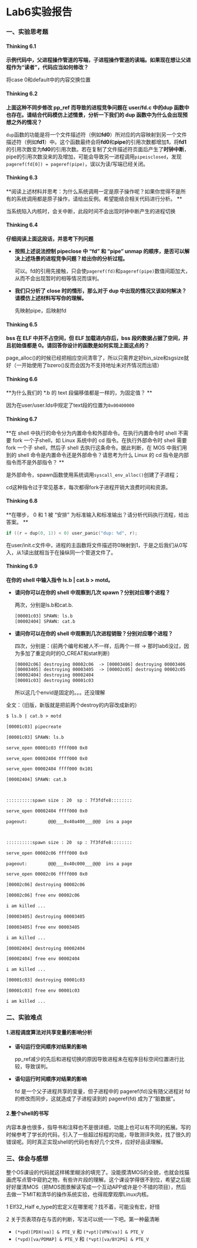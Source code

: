 # Lab6实验报告

### 一、实验思考题

#### Thinking 6.1

**示例代码中，父进程操作管道的写端，子进程操作管道的读端。如果现在想让父进程作为“读者”，代码应当如何修改？**

将case 0和default中的内容交换位置

#### Thinking 6.2

**上面这种不同步修改 pp_ref 而导致的进程竞争问题在 user/fd.c 中的dup 函数中也存在。请结合代码模仿上述情景，分析一下我们的 dup 函数中为什么会出现预想之外的情况？**

`dup`函数的功能是将一个文件描述符（例如**fd0**）所对应的内容映射到另一个文件描述符（例如**fd1**）中。这个函数最终会将**fd0**和**pipe**的引用次数都增加**1**，将**fd1**的引用次数变为**fd0**的引用次数。若在复制了文件描述符页面后产生了**时钟中断**，pipe的引用次数没来的及增加，可能会导致另一进程调用`pipeisclosed`，发现`pageref(fd[0]) = pageref(pipe)`，误以为读/写端已经关闭。

#### Thinking 6.3

**阅读上述材料并思考：为什么系统调用一定是原子操作呢？如果你觉得不是所有的系统调用都是原子操作，请给出反例。希望能结合相关代码进行分析。  **

当系统陷入内核时，会关中断，此段时间不会出现时钟中断产生的进程切换

#### Thinking 6.4 

**仔细阅读上面这段话，并思考下列问题**

- **按照上述说法控制 pipeclose 中 “fd” 和 “pipe” unmap 的顺序，是否可以解决上述场景的进程竞争问题？给出你的分析过程。**

  可以。fd的引用先接触，只会使`pageref(fd)`和`pageref(pipe)`数值间距加大，从而不会出现暂时的相等情况而误判。

- **我们只分析了 close 时的情形，那么对于 dup 中出现的情况又该如何解决？请模仿上述材料写写你的理解。**

  先映射pipe，后映射fd

#### Thinking 6.5 

**bss 在 ELF 中并不占空间，但 ELF 加载进内存后，bss 段的数据占据了空间，并且初始值都是 0。请回答你设计的函数是如何实现上面这点的？**

page_alloc()的时候已经把相应空间清零了，所以只需界定好bin_size和sgsize就好（一开始使用了bzero()反而会因为不支持地址未对齐情况而出错）

#### Thinking 6.6 

**为什么我们的 \*.b 的 text 段偏移值都是一样的，为固定值？  **

因为在user/user.lds中规定了text段的位置为`0x00400000`

#### Thinking 6.7

**在 shell 中执行的命令分为内置命令和外部命令。在执行内置命令时 shell 不需要 fork 一个子shell，如 Linux 系统中的 cd 指令。在执行外部命令时 shell 需要 fork 一个子 shell，然后子 shell 去执行这条命令。据此判断，在 MOS 中我们用到的 shell 命令是内置命令还是外部命令？请思考为什么 Linux 的 cd 指令是内部指令而不是外部指令？   **

是外部命令，spawn函数使用系统调用`syscall_env_alloc()`创建了子进程；

cd这种指令过于常见基本，每次都得fork子进程开销大浪费时间和资源。

#### Thinking 6.8 

**在哪步， 0 和 1 被 “安排” 为标准输入和标准输出？请分析代码执行流程，给出答案。  **

```c
if ((r = dup(0, 1)) < 0) user_panic("dup: %d", r);
```

在user/init.c文件中，进程的主函数将文件描述符0映射到1，于是之后我们从0写入，从1读出就相当于在操纵同一个管道文件了。

#### Thinking 6.9 

**在你的 shell 中输入指令 ls.b | cat.b > motd。**

- **请问你可以在你的 shell 中观察到几次 spawn？分别对应哪个进程？**

  两次，分别是ls.b和cat.b.

  ```txt
  [00001c03] SPAWN: ls.b
  [00002404] SPAWN: cat.b
  ```

- **请问你可以在你的 shell 中观察到几次进程销毁？分别对应哪个进程？**

  四次，分别是：(前两个编号和被人不一样，后两个一样 -> 那时lab6没过，因为多加了重定向时的O_CREAT和stat判断)

  ```txt
  [00002c06] destroying 00002c06  -> [00003406] destroying 00003406
  [00003405] destroying 00003405  -> [00002c05] destroying 00002c05
  [00002404] destroying 00002404
  [00001c03] destroying 00001c03
  ```

  所以这几个envid是固定的。。。还没理解

全文：（旧版，新版就是把前两个destroy的内容改成新的）

```txt
$ ls.b | cat.b > motd

[00001c03] pipecreate 

[00001c03] SPAWN: ls.b

serve_open 00001c03 ffff000 0x0

serve_open 00002404 ffff000 0x0

serve_open 00002404 ffff000 0x101

[00002404] SPAWN: cat.b



::::::::::spawn size : 20  sp : 7f3fdfe8::::::::

serve_open 00002404 ffff000 0x0

pageout:        @@@___0x40a400___@@@  ins a page 



::::::::::spawn size : 20  sp : 7f3fdfe8::::::::

serve_open 00002c06 ffff000 0x0

pageout:        @@@___0x40c000___@@@  ins a page 

serve_open 00002c06 ffff000 0x0

[00002c06] destroying 00002c06

[00002c06] free env 00002c06

i am killed ... 

[00003405] destroying 00003405

[00003405] free env 00003405

i am killed ... 

[00002404] destroying 00002404

[00002404] free env 00002404

i am killed ... 

[00001c03] destroying 00001c03

[00001c03] free env 00001c03

i am killed ...
```

### 二、实验难点

#### 1.进程调度算法对共享变量的影响分析

- **语句运行空间顺序对结果的影响**

  pp_ref减少的先后和进程切换的原因导致进程未在程序目标空间位置进行比较，导致误判。

- **语句运行时间顺序对结果的影响**

  fd 是一个父子进程共享的变量，但子进程中的 pageref(fd)没有随父进程对 fd 的修改而同步，这就造成了子进程读到的 pageref(fd) 成为了“脏数据”。  

#### 2.整个shell的书写

内容本身也很多，指导书和注释也不是很详细，功能上也可以有不同的拓展。写的时候参考了学长的代码，引入了一些超过标程的功能，导致测评失败，找了很久的错误呢。同时真正实现shell的代码也有好几个文件，应好好品读理解。

### 三、体会与感想

整个OS课设的代码就这样稀里糊涂的填完了。没能摸清MOS的全貌，也就会找猫画虎写点管中窥豹之物，有些许片段的理解。这个课设学得很不到位，希望之后能好好厘清MOS（把MOS图景解读写成一个互动APP或许是个不错的项目），然后去做一下MIT和清华的操作系统实验，也得观摩观摩Linux内核。

1 Elf32_Half e_type的宏定义在哪里呢？找不着，可能没有宏，好怪

2 关于页表项存在与否的判断，写法可以统一一下吧。第一种最清晰

- `(*vpd)[PDX(va)] & PTE_V` 和 `(*vpt)[VPN(va)] & PTE_V`
- `(*vpd)[va/PDMAP] & PTE_V` 和 `(*vpt)[va/BY2PG] & PTE_V`